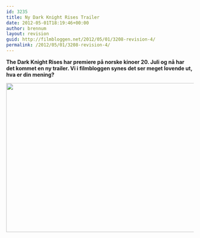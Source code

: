 ```yaml
---
id: 3235
title: Ny Dark Knight Rises Trailer
date: 2012-05-01T18:19:46+00:00
author: brennum
layout: revision
guid: http://filmbloggen.net/2012/05/01/3208-revision-4/
permalink: /2012/05/01/3208-revision-4/
---
```

**The Dark Knight Rises har premiere på norske kinoer 20. Juli og nå har det kommet en ny trailer. Vi i filmbloggen synes det ser meget lovende ut, hva er din mening?**

<!--more-->

<a href="http://filmbloggen.net/?attachment_id=3233" rel="attachment wp-att-3233"><img class="alignnone size-full wp-image-3233" src="http://filmbloggen.net/wp-content/uploads//2012/05/Batman-The-Dark-Knight-Rises-Bane1.jpg" alt="" width="540" height="400" /></a>